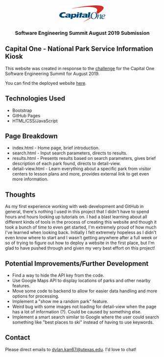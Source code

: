 <p align="center">
    <img src="imagefiles/C1_logo.svg" width="150">
  </a>

  <h3 align="center">Software Engineering Summit August 2019 Submission</h3>
</p>

## Capital One - National Park Service Information Kiosk
This website was created in response to the [challenge](https://www.mindsumo.com/contests/national-park-api) for the Capital One Software Engineering Summit for August 2019.

You can find the deployed website [here](https://fanta67.github.io/CapitalOneSES/).

## Technologies Used
* Bootstrap
* GitHub Pages
* HTML/CSS/JavaScript

## Page Breakdown
* index.html - Home page, brief introduction.
* search.html - Input search parameters, directs to results.
* results.html - Presents results based on search parameters, gives brief description of each park found, directs to detail-view.
* detail-view.html - Learn everything about a specific park from visitor centers to lesson plans and more, provides external link to get even more information.

## Thoughts
As my first experience working with web development and GitHub in general, there's nothing I used in this project that I didn't have to spend hours and hours looking up tutorials on. I had a blast learning about all different kinds of tools in the process of creating this website and though it took a bunch of time to even get started, I'm extremely proud of how much I've learned when looking back. Initially I felt extremely hopeless as I didn't even know where to start and I wasn't getting anywhere after a full week or so of trying to figure out how to deploy a website in the first place, but I'm glad to have pushed through and given my very best effort on this project!

## Potential Improvements/Further Development
* Find a way to hide the API key from the code.
* Use Google Maps API to display locations of parks and other nearby features.
* Move some code to backend to allow for easier data handling and more options for processing.
* Implement a "show me a random park" feature.
* Weird bug with some images not loading for detail-view when the page has a lot of information (?). Could be caused by something else.
* Implement a smart search similar to Google where the user could search something like "best places to ski" instead of having to use keywords.

## Contact
Please direct emails to dylan.kan67@utexas.edu. I'd love to chat!
